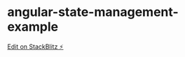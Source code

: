 # angular-state-management-example

[Edit on StackBlitz ⚡️](https://stackblitz.com/edit/angular-state-management-example)